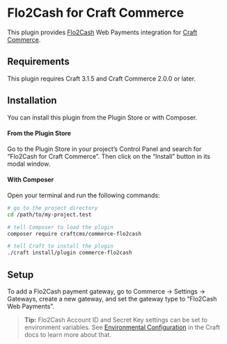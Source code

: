 # Flo2Cash for Craft Commerce

This plugin provides [Flo2Cash](https://www.flo2cash.co.nz/) Web Payments integration for [Craft Commerce](https://craftcms.com/commerce).

## Requirements

This plugin requires Craft 3.1.5 and Craft Commerce 2.0.0 or later.

## Installation

You can install this plugin from the Plugin Store or with Composer.

#### From the Plugin Store

Go to the Plugin Store in your project’s Control Panel and search for “Flo2Cash for Craft Commerce”. Then click on the “Install” button in its modal window.

#### With Composer

Open your terminal and run the following commands:

```bash
# go to the project directory
cd /path/to/my-project.test

# tell Composer to load the plugin
composer require craftcms/commerce-flo2cash

# tell Craft to install the plugin
./craft install/plugin commerce-flo2cash
```

## Setup

To add a Flo2Cash payment gateway, go to Commerce → Settings → Gateways, create a new gateway, and set the gateway type to “Flo2Cash Web Payments”.

> **Tip:**
> Flo2Cash Account ID and Secret Key settings can be set to environment variables.
> See [Environmental Configuration](https://docs.craftcms.com/v3/config/environments.html) in the Craft docs to learn more about that.
